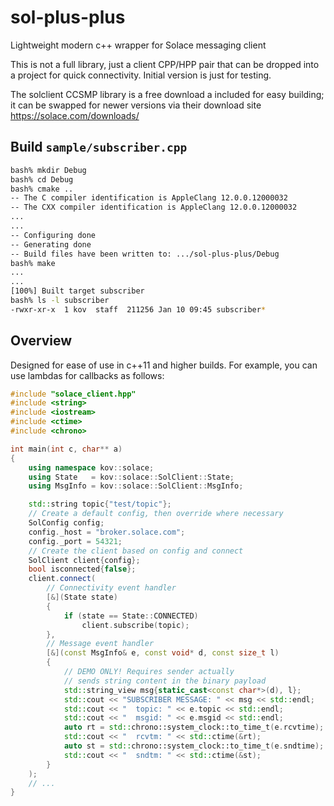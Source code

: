 # sol-plus-plus
Lightweight modern c++ wrapper for Solace messaging client

This is not a full library, just a client CPP/HPP pair that can be dropped into a project for quick connectivity. Initial version is just for testing.

The solclient CCSMP library is a free download a included for easy building; it can be swapped for newer versions via their download site https://solace.com/downloads/

## Build `sample/subscriber.cpp`

```bash
bash% mkdir Debug
bash% cd Debug
bash% cmake ..
-- The C compiler identification is AppleClang 12.0.0.12000032
-- The CXX compiler identification is AppleClang 12.0.0.12000032
...
...
-- Configuring done
-- Generating done
-- Build files have been written to: .../sol-plus-plus/Debug
bash% make
...
...
[100%] Built target subscriber
bash% ls -l subscriber
-rwxr-xr-x  1 kov  staff  211256 Jan 10 09:45 subscriber*
```

## Overview

Designed for ease of use in c++11 and higher builds. For example, you can use lambdas for callbacks as follows:

```c++
#include "solace_client.hpp"
#include <string>
#include <iostream>
#include <ctime>
#include <chrono>

int main(int c, char** a)
{
	using namespace kov::solace;
	using State   = kov::solace::SolClient::State;
	using MsgInfo = kov::solace::SolClient::MsgInfo;

	std::string topic{"test/topic"};
	// Create a default config, then override where necessary
	SolConfig config;
	config._host = "broker.solace.com";
	config._port = 54321;
	// Create the client based on config and connect
	SolClient client{config};
	bool isconnected{false};
	client.connect(
		// Connectivity event handler
		[&](State state)
		{
			if (state == State::CONNECTED)
				client.subscribe(topic);
		},
		// Message event handler
		[&](const MsgInfo& e, const void* d, const size_t l)
		{
			// DEMO ONLY! Requires sender actually 
			// sends string content in the binary payload
			std::string_view msg{static_cast<const char*>(d), l};
			std::cout << "SUBSCRIBER MESSAGE: " << msg << std::endl;
			std::cout << "  topic: " << e.topic << std::endl;
			std::cout << "  msgid: " << e.msgid << std::endl;
			auto rt = std::chrono::system_clock::to_time_t(e.rcvtime);
			std::cout << "  rcvtm: " << std::ctime(&rt);
			auto st = std::chrono::system_clock::to_time_t(e.sndtime);
			std::cout << "  sndtm: " << std::ctime(&st);
		}
	);
	// ...
}
```

